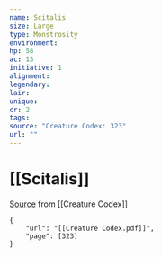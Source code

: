 ```yaml
---
name: Scitalis
size: Large
type: Monstrosity
environment: 
hp: 58
ac: 13
initiative: 1
alignment: 
legendary: 
lair: 
unique: 
cr: 2
tags: 
source: "Creature Codex: 323"
url: ""
---
```

# [[Scitalis]]

[Source](zotero://open-pdf/library/items/NTNKJRHG?page=323) from [[Creature Codex]]

```pdf
{
	"url": "[[Creature Codex.pdf]]",
	"page": [323]
}
```

